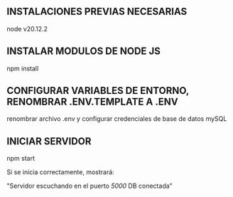 ## INSTALACIONES PREVIAS NECESARIAS
node v20.12.2

## INSTALAR MODULOS DE NODE JS
npm install

## CONFIGURAR VARIABLES DE ENTORNO, RENOMBRAR .ENV.TEMPLATE A .ENV
renombrar archivo .env y configurar credenciales de base de datos mySQL

## INICIAR SERVIDOR    
npm start

Si se inicia correctamente, mostrará: 

"Servidor escuchando en el puerto *5000*
DB conectada"
